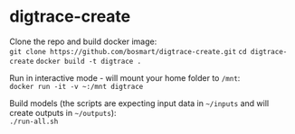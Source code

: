 # digtrace-create

Clone the repo and build docker image:  
```git clone https://github.com/bosmart/digtrace-create.git```
```cd digtrace-create```
```docker build -t digtrace .```

Run in interactive mode - will mount your home folder to `/mnt`:  
```docker run -it -v ~:/mnt digtrace```

Build models (the scripts are expecting input data in `~/inputs` and will create outputs in `~/outputs`):  
```./run-all.sh```

